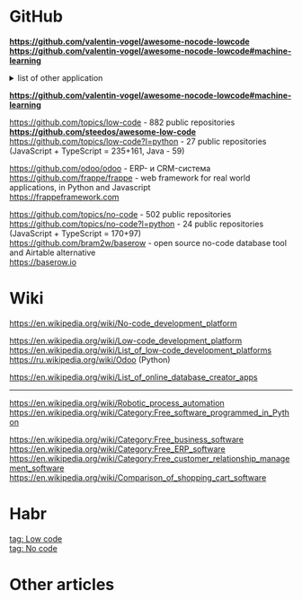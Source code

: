 # GitHub
**https://github.com/valentin-vogel/awesome-nocode-lowcode**    
**https://github.com/valentin-vogel/awesome-nocode-lowcode#machine-learning**

<details><summary>list of other application</summary>              
Enterprise Platforms                     
Automation and Workflows                     
Forms               
Internal                
Apps                     
Landing Pages                      
Websites               
Portfolios            
Membership          
Databases             
Chatbots                
Games           
Scraper              
More (Uncategorized)           
</details>             

**https://github.com/valentin-vogel/awesome-nocode-lowcode#machine-learning**              

https://github.com/topics/low-code -  882 public repositories   
**https://github.com/steedos/awesome-low-code**               
https://github.com/topics/low-code?l=python - 27 public repositories (JavaScript + TypeScript = 235+161, Java - 59)                  

https://github.com/odoo/odoo -  ERP- и CRM-система               
https://github.com/frappe/frappe -  web framework for real world applications, in Python and Javascript           
https://frappeframework.com              


https://github.com/topics/no-code - 502 public repositories                               
https://github.com/topics/no-code?l=python - 24 public repositories (JavaScript + TypeScript = 170+97)                 
https://github.com/bram2w/baserow - open source no-code database tool and Airtable alternative             
https://baserow.io                       

# Wiki
https://en.wikipedia.org/wiki/No-code_development_platform               

https://en.wikipedia.org/wiki/Low-code_development_platform           
https://en.wikipedia.org/wiki/List_of_low-code_development_platforms        
https://ru.wikipedia.org/wiki/Odoo (Python)         

https://en.wikipedia.org/wiki/List_of_online_database_creator_apps                  

- - -
https://en.wikipedia.org/wiki/Robotic_process_automation       
https://en.wikipedia.org/wiki/Category:Free_software_programmed_in_Python       

https://en.wikipedia.org/wiki/Category:Free_business_software
https://en.wikipedia.org/wiki/Category:Free_ERP_software
https://en.wikipedia.org/wiki/Category:Free_customer_relationship_management_software
https://en.wikipedia.org/wiki/Comparison_of_shopping_cart_software



# Habr
[tag: Low code](https://habr.com/ru/search/?target_type=posts&order=relevance&q=%5Blow-code%5D)                
[tag: No code](https://habr.com/ru/search/?target_type=posts&order=relevance&q=%5Bno-code%5D)

# Other articles
